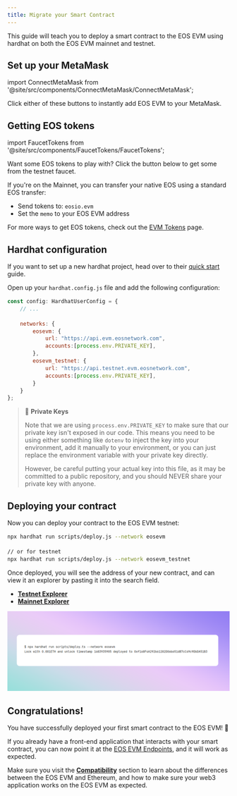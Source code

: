 ```yaml
---
title: Migrate your Smart Contract
---
```


This guide will teach you to deploy a smart contract to the EOS EVM using hardhat on both the EOS EVM mainnet and testnet.

## Set up your MetaMask


import ConnectMetaMask from '@site/src/components/ConnectMetaMask/ConnectMetaMask';

Click either of these buttons to instantly add EOS EVM to your MetaMask.

<ConnectMetaMask />


## Getting EOS tokens

import FaucetTokens from '@site/src/components/FaucetTokens/FaucetTokens';

Want some EOS tokens to play with? Click the button below to get some from the testnet faucet.

<FaucetTokens />


If you're on the Mainnet, you can transfer your native EOS using a standard EOS transfer:
- Send tokens to: `eosio.evm`
- Set the `memo` to your EOS EVM address

For more ways to get EOS tokens, check out the [EVM Tokens](/evm/10_quick-start/03_evm-tokens.md) page.

## Hardhat configuration

If you want to set up a new hardhat project, head over to their [quick start](https://hardhat.org/hardhat-runner/docs/getting-started#quick-start)
guide.


Open up your `hardhat.config.js` file and add the following configuration:


```javascript
const config: HardhatUserConfig = {
    // ...

    networks: {
        eosevm: {
            url: "https://api.evm.eosnetwork.com",
            accounts:[process.env.PRIVATE_KEY],
        },
        eosevm_testnet: {
            url: "https://api.testnet.evm.eosnetwork.com",
            accounts:[process.env.PRIVATE_KEY],
        }
    }
};
```

> 🔑 **Private Keys**
> 
> Note that we are using `process.env.PRIVATE_KEY` to make sure that our private key isn't exposed in our code.
> This means you need to be using either something like `dotenv` to inject the key into your environment,
> add it manually to your environment, or you can just replace the environment variable with your private key directly.
> 
> However, be careful putting your actual key into this file, as it may be committed to a public repository,
> and you should NEVER share your private key with anyone.

## Deploying your contract

Now you can deploy your contract to the EOS EVM testnet:

```bash
npx hardhat run scripts/deploy.js --network eosevm

// or for testnet
npx hardhat run scripts/deploy.js --network eosevm_testnet
```

Once deployed, you will see the address of your new contract, and can view it an explorer by pasting it 
into the search field.

- [**Testnet Explorer**](https://explorer.testnet.evm.eosnetwork.com/)
- [**Mainnet Explorer**](https://explorer.evm.eosnetwork.com/)

![deploy hardhat](/images/deploy_hardhat.png)

## Congratulations!

You have successfully deployed your first smart contract to the EOS EVM! 🎉

If you already have a front-end application that interacts with your smart contract, you can now point it at the 
[EOS EVM Endpoints](/evm/999_miscellaneous/10_endpoints.md), and it will work as expected.

Make sure you visit the [**Compatibility**](/evm/999_miscellaneous/20_evm-compatibility.md) section to learn about the differences between
the EOS EVM and Ethereum, and how to make sure your web3 application works on the EOS EVM as expected.
